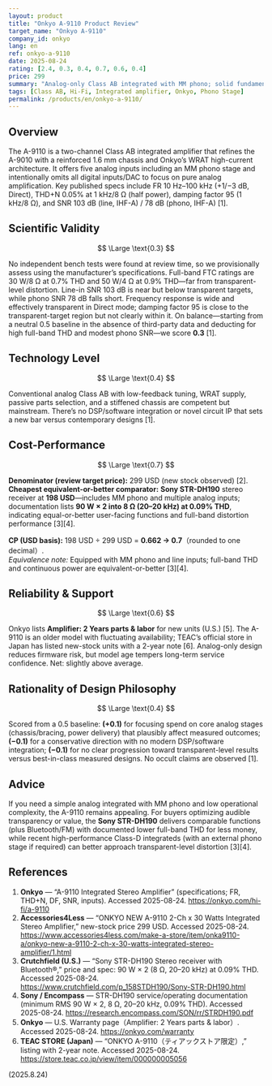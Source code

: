 ```yaml
---
layout: product
title: "Onkyo A-9110 Product Review"
target_name: "Onkyo A-9110"
company_id: onkyo
lang: en
ref: onkyo-a-9110
date: 2025-08-24
rating: [2.4, 0.3, 0.4, 0.7, 0.6, 0.4]
price: 299
summary: "Analog-only Class AB integrated with MM phono; solid fundamentals but full-band distortion at rated power and no modern integration"
tags: [Class AB, Hi-Fi, Integrated amplifier, Onkyo, Phono Stage]
permalink: /products/en/onkyo-a-9110/
---
```

## Overview

The A-9110 is a two-channel Class AB integrated amplifier that refines the A-9010 with a reinforced 1.6 mm chassis and Onkyo’s WRAT high-current architecture. It offers five analog inputs including an MM phono stage and intentionally omits all digital inputs/DAC to focus on pure analog amplification. Key published specs include FR 10 Hz–100 kHz (+1/−3 dB, Direct), THD+N 0.05% at 1 kHz/8 Ω (half power), damping factor 95 (1 kHz/8 Ω), and SNR 103 dB (line, IHF-A) / 78 dB (phono, IHF-A) [1].

## Scientific Validity

$$ \Large \text{0.3} $$

No independent bench tests were found at review time, so we provisionally assess using the manufacturer’s specifications. Full-band FTC ratings are 30 W/8 Ω at 0.7% THD and 50 W/4 Ω at 0.9% THD—far from transparent-level distortion. Line-in SNR 103 dB is near but below transparent targets, while phono SNR 78 dB falls short. Frequency response is wide and effectively transparent in Direct mode; damping factor 95 is close to the transparent-target region but not clearly within it. On balance—starting from a neutral 0.5 baseline in the absence of third-party data and deducting for high full-band THD and modest phono SNR—we score **0.3** [1].

## Technology Level

$$ \Large \text{0.4} $$

Conventional analog Class AB with low-feedback tuning, WRAT supply, passive parts selection, and a stiffened chassis are competent but mainstream. There’s no DSP/software integration or novel circuit IP that sets a new bar versus contemporary designs [1].

## Cost-Performance

$$ \Large \text{0.7} $$

**Denominator (review target price):** 299 USD (new stock observed) [2].  
**Cheapest equivalent-or-better comparator:** **Sony STR-DH190** stereo receiver at **198 USD**—includes MM phono and multiple analog inputs; documentation lists **90 W × 2 into 8 Ω (20–20 kHz) at 0.09% THD**, indicating equal-or-better user-facing functions and full-band distortion performance [3][4].

**CP (USD basis):** 198 USD ÷ 299 USD = **0.662 → 0.7**（rounded to one decimal）.  
*Equivalence note:* Equipped with MM phono and line inputs; full-band THD and continuous power are equivalent-or-better [3][4].

## Reliability & Support

$$ \Large \text{0.6} $$

Onkyo lists **Amplifier: 2 Years parts & labor** for new units (U.S.) [5]. The A-9110 is an older model with fluctuating availability; TEAC’s official store in Japan has listed new-stock units with a 2-year note [6]. Analog-only design reduces firmware risk, but model age tempers long-term service confidence. Net: slightly above average.

## Rationality of Design Philosophy

$$ \Large \text{0.4} $$

Scored from a 0.5 baseline: **(+0.1)** for focusing spend on core analog stages (chassis/bracing, power delivery) that plausibly affect measured outcomes; **(−0.1)** for a conservative direction with no modern DSP/software integration; **(−0.1)** for no clear progression toward transparent-level results versus best-in-class measured designs. No occult claims are observed [1].

## Advice

If you need a simple analog integrated with MM phono and low operational complexity, the A-9110 remains appealing. For buyers optimizing audible transparency or value, the **Sony STR-DH190** delivers comparable functions (plus Bluetooth/FM) with documented lower full-band THD for less money, while recent high-performance Class-D integrateds (with an external phono stage if required) can better approach transparent-level distortion [3][4].

## References

1. **Onkyo** — “A-9110 Integrated Stereo Amplifier” (specifications; FR, THD+N, DF, SNR, inputs). Accessed 2025-08-24. https://onkyo.com/hi-fi/a-9110  
2. **Accessories4Less** — “ONKYO NEW A-9110 2-Ch x 30 Watts Integrated Stereo Amplifier,” new-stock price 299 USD. Accessed 2025-08-24. https://www.accessories4less.com/make-a-store/item/onka9110-a/onkyo-new-a-9110-2-ch-x-30-watts-integrated-stereo-amplifier/1.html  
3. **Crutchfield (U.S.)** — “Sony STR-DH190 Stereo receiver with Bluetooth®,” price and spec: 90 W × 2 (8 Ω, 20–20 kHz) at 0.09% THD. Accessed 2025-08-24. https://www.crutchfield.com/p_158STDH190/Sony-STR-DH190.html  
4. **Sony / Encompass** — STR-DH190 service/operating documentation (minimum RMS 90 W × 2, 8 Ω, 20–20 kHz, 0.09% THD). Accessed 2025-08-24. https://research.encompass.com/SON/rr/STRDH190.pdf  
5. **Onkyo** — U.S. Warranty page（Amplifier: 2 Years parts & labor）. Accessed 2025-08-24. https://onkyo.com/warranty  
6. **TEAC STORE (Japan)** — “ONKYO A-9110（ティアックストア限定）,” listing with 2-year note. Accessed 2025-08-24. https://store.teac.co.jp/view/item/000000005056

(2025.8.24)

